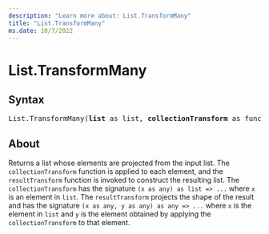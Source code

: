 ```yaml
---
description: "Learn more about: List.TransformMany"
title: "List.TransformMany"
ms.date: 10/7/2022
---
```

# List.TransformMany

## Syntax

<pre>
List.TransformMany(<b>list</b> as list, <b>collectionTransform</b> as function, <b>resultTransform</b> as function) as list
</pre>

## About

Returns a list whose elements are projected from the input list. The `collectionTransform` function is applied to each element, and the `resultTransform` function is invoked to construct the resulting list. The `collectionTransform` has the signature `(x as any) as list => ...` where `x` is an element in `list`. The `resultTransform` projects the shape of the result and has the signature `(x as any, y as any) as any => ...` where `x` is the element in `list` and `y` is the element obtained by applying the `collectionTransform` to that element.
